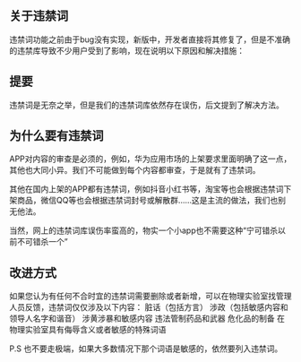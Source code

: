 ## 关于违禁词

违禁词功能之前由于bug没有实现，新版中，开发者直接将其修复了，但是不准确的违禁库导致不少用户受到了影响，现在说明以下原因和解决措施：

## 提要

违禁词是无奈之举，但是我们的违禁词库依然存在误伤，后文提到了解决方法。

## 为什么要有违禁词

APP对内容的审查是必须的，例如，华为应用市场的上架要求里面明确了这一点，其他也大同小异。我们不可能做到每个内容都审查，于是就有了违禁词。

其他在国内上架的APP都有违禁词，例如抖音小红书等，淘宝等也会根据违禁词下架商品，微信QQ等也会根据违禁词封号或解散群……这是主流的做法，我们也别无他法。

当然，网上的违禁词库误伤率蛮高的，物实一个小app也不需要这种“宁可错杀以前不可错杀一个”

## 改进方式

如果您认为有任何不合时宜的违禁词需要删除或者新增，可以在物理实验室找管理人员反馈，违禁词仅仅涉及以下内容：
  脏话（包括方言）
  涉政（包括敏感内容和领导人名字和谐音）
  涉黄涉暴和敏感内容
  违法管制药品和武器
  危化品的制备
  在物理实验室具有侮辱含义或者敏感的特殊词语

P.S 也不要走极端，如果大多数情况下那个词语是敏感的，依然要列入违禁词。